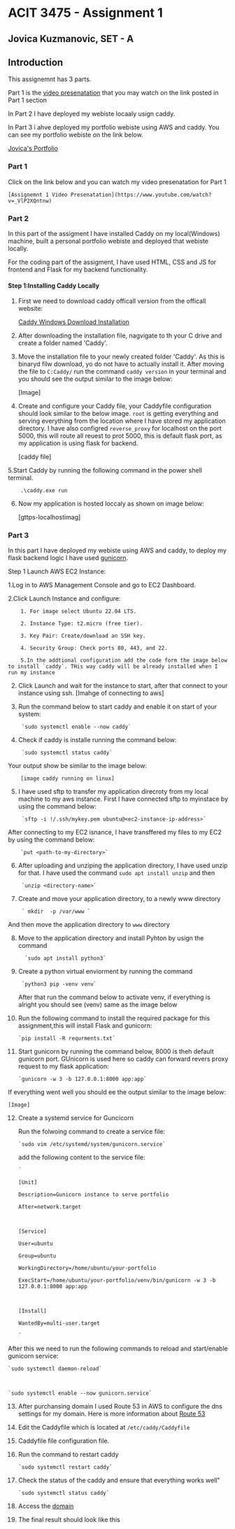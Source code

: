 # ACIT 3475 - Assignment 1 

 

## Jovica Kuzmanovic, SET - A 

 

 

## Introduction 

This assignemnt has 3 parts. 

 Part 1 is the [video presenatation](https://www.youtube.com/watch?v=_VlP2XQntnw) that you may watch on the link posted in Part 1 section 

 

 In Part 2 I have deployed my webiste locaaly usign caddy.  

 In Part 3 i ahve deployed my portfolio webiste using AWS and caddy. You can see my portfolio webiste on the link below. 

 [Jovica's Portfolio](yovitsa-kuzmanovic.site) 

 

### Part 1 

Click on  the link below and you can watch my video presenatation for Part 1 

    [Assignemnt 1 Video Presenatation](https://www.youtube.com/watch?v=_VlP2XQntnw) 

 

### Part 2 

In this part of the assigment I have installed Caddy on my local(Windows) machine,  built a personal portfolio webiste and deployed that webiste locally. 

 

For the coding part of the assigment, I have used HTML, CSS and JS for frontend and Flask for my backend functionality. 

 

#### Step 1:Installing Caddy Locally 

 

1. First we need to download caddy officall version from the officall website:      

    [Caddy Windows Download Installation](https://caddyserver.com/download) 

 

2. After downloading the installation file, nagvigate to th your C drive and create a folder named 'Caddy'. 

3. Move the installation file to your newly created folder 'Caddy'. As this is binaryd filw download, yo do not have to actually install it. After moving the file to `C:Caddy/` run the command `caddy version` in your terminal and you should see the output similar to the image below: 

    [Image] 

4. Create and configure your Caddy file, your Caddyfile configuration should look similar to the below image. `root` is getting everything and serving everything from the location where I have stored my application directory. I have also configred `reverse_proxy` for localhost on the port 5000, this will route all reuest to prot 5000, this is default flask port, as my application is using flask for backend. 

    [caddy file] 

 

5.Start Caddy by running the following command in the power shell terminal.  

 

        .\caddy.exe run  

 

6. Now my application is hosted loccaly as shown on image below: 

    [gttps-localhostimag] 

 

### Part 3 

In this part I have deployed my webiste using AWS and caddy, to deploy my flask backend logic I have used [gunicorn](https://docs.gunicorn.org/en/stable/).  

 

Step 1 Launch AWS EC2 Instance: 

1.Log in to AWS Management Console and go to EC2 Dashboard. 

     

2.Click Launch Instance and configure: 

     

        1. For image select Ubuntu 22.04 LTS. 

        2. Instance Type: t2.micro (free tier). 

        3. Key Pair: Create/download an SSH key. 

        4. Security Group: Check ports 80, 443, and 22. 

        5.In the addtional configuration add the code form the image below to install `caddy`. THis way caddy will be already installed when I run my instance 

     

2. Click Launch and wait for the instance to start, after that connect to your instance using ssh. [Imahge of connecting to aws] 

3. Run the command below to start caddy and enable it on start of your system: 

 

        `sudo systemctl enable --now caddy` 

 

4. Check if caddy is installe running the command below: 

 

        `sudo systemctl status caddy` 

 

Your output show be similar to the image below: 

        [image caddy running on linux] 

5. I have used sftp to transfer my application direcroty from my local machine to my aws instance. First I have connected sftp to myinstace by using the command below: 

 

        `sftp -i !/.ssh/mykey.pem ubuntu@<ec2-instance-ip-address>` 

 

After connecting to my EC2 isnance, I have transffered my files to my EC2 by using  the command below: 

 

        `put <path-to-my-directory>` 

 

6. After uploading and unziping the application directory, I have used unzip for that. I have used the command `sudo apt install unzip` and then  

        `unzip <directory-name>` 

7. Create and move your application directory, to a newly www directory
    
        ` mkdir  -p /var/www `

And then move the application directory to `www` directory

8. Move to the application directory and install Pyhton by usign the command 

      

         `sudo apt install python3` 

 

9. Create a python virtual enviorment by running the command 

 

        `python3 pip -venv venv` 

     

    After that run the command below to activate venv, if everything is alright you should see (venv) same as the image below 

     

10. Run the following command to install the required package for this assignment,this will install Flask and gunicorn: 

     

        `pip install -R requrments.txt` 

 

11. Start gunicorn by running the command below, 8000 is theh default gunicorn port. GUnicorn is used here so caddy can forward revers proxy request to my flask application: 

 

        `gunicorn -w 3 -b 127.0.0.1:8000 app:app` 

 

If everything went well you should ee the output similar to the image below: 

    [Image] 

 

12. Create a systemd service for Guncicorn 

     

    Run the folwoing command to create a service file: 

 

        `sudo vim /etc/systemd/system/gunicorn.service` 

 

    add the following content to the service file: 

     

     

        ` 

        [Unit] 

        Description=Gunicorn instance to serve portfolio 

        After=network.target 

 

        [Service] 

        User=ubuntu 

        Group=ubuntu 

        WorkingDirectory=/home/ubuntu/your-portfolio 

        ExecStart=/home/ubuntu/your-portfolio/venv/bin/gunicorn -w 3 -b 127.0.0.1:8000 app:app 

 

        [Install] 

        WantedBy=multi-user.target  

        ` 

 

 

After this we need to run the following commands to reload and start/enable gunicorn service: 

 

    `sudo systemctl daemon-reload` 

 

    `sudo systemctl enable --now gunicorn.service` 

 

13. After purchansing domain I used Route 53 in AWS to configure the dns settings for my domain. Here is more information about [Route 53](https://docs.aws.amazon.com/route53/) 

 

14. Edit the Caddyfile which is located at `/etc/caddy/Caddyfile`

15. Caddyfile file configuration file.
16. Run the command to restart caddy

        `sudo systemctl restart caddy`

17. Check the status of the caddy and ensure that everything works well"

        `sudo systemctl status caddy`

18. Access the [domain](yovitsa-kuzmanovic.site) 

19. The final result should look like this



 